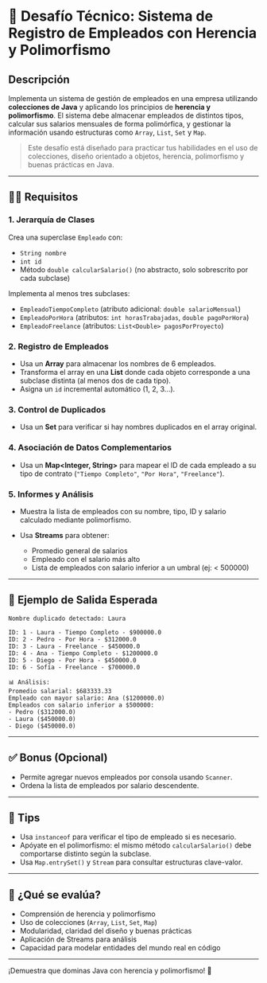 # 🧐 Desafío Técnico: Sistema de Registro de Empleados con Herencia y Polimorfismo

## Descripción

Implementa un sistema de gestión de empleados en una empresa utilizando **colecciones de Java** y aplicando los principios de **herencia y polimorfismo**. El sistema debe almacenar empleados de distintos tipos, calcular sus salarios mensuales de forma polimórfica, y gestionar la información usando estructuras como `Array`, `List`, `Set` y `Map`.

> Este desafío está diseñado para practicar tus habilidades en el uso de colecciones, diseño orientado a objetos, herencia, polimorfismo y buenas prácticas en Java.

---

## 👨‍💼 Requisitos

### 1. Jerarquía de Clases

Crea una superclase `Empleado` con:

* `String nombre`
* `int id`
* Método `double calcularSalario()` (no abstracto, solo sobrescrito por cada subclase)

Implementa al menos tres subclases:

* `EmpleadoTiempoCompleto` (atributo adicional: `double salarioMensual`)
* `EmpleadoPorHora` (atributos: `int horasTrabajadas`, `double pagoPorHora`)
* `EmpleadoFreelance` (atributos: `List<Double> pagosPorProyecto`)

### 2. Registro de Empleados

* Usa un **Array** para almacenar los nombres de 6 empleados.
* Transforma el array en una **List<Empleado>** donde cada objeto corresponde a una subclase distinta (al menos dos de cada tipo).
* Asigna un `id` incremental automático (1, 2, 3...).

### 3. Control de Duplicados

* Usa un **Set<String>** para verificar si hay nombres duplicados en el array original.

### 4. Asociación de Datos Complementarios

* Usa un **Map\<Integer, String>** para mapear el ID de cada empleado a su tipo de contrato (`"Tiempo Completo"`, `"Por Hora"`, `"Freelance"`).

### 5. Informes y Análisis

* Muestra la lista de empleados con su nombre, tipo, ID y salario calculado mediante polimorfismo.
* Usa **Streams** para obtener:

  * Promedio general de salarios
  * Empleado con el salario más alto
  * Lista de empleados con salario inferior a un umbral (ej: < 500000)

---

## 💾 Ejemplo de Salida Esperada

```
Nombre duplicado detectado: Laura

ID: 1 - Laura - Tiempo Completo - $900000.0
ID: 2 - Pedro - Por Hora - $312000.0
ID: 3 - Laura - Freelance - $450000.0
ID: 4 - Ana - Tiempo Completo - $1200000.0
ID: 5 - Diego - Por Hora - $450000.0
ID: 6 - Sofía - Freelance - $700000.0

📊 Análisis:
Promedio salarial: $683333.33
Empleado con mayor salario: Ana ($1200000.0)
Empleados con salario inferior a $500000:
- Pedro ($312000.0)
- Laura ($450000.0)
- Diego ($450000.0)
```

---

## ✅ Bonus (Opcional)

* Permite agregar nuevos empleados por consola usando `Scanner`.
* Ordena la lista de empleados por salario descendente.

---

## 📌 Tips

* Usa `instanceof` para verificar el tipo de empleado si es necesario.
* Apóyate en el polimorfismo: el mismo método `calcularSalario()` debe comportarse distinto según la subclase.
* Usa `Map.entrySet()` y `Stream` para consultar estructuras clave-valor.

---

## 📝 ¿Qué se evalúa?

* Comprensión de herencia y polimorfismo
* Uso de colecciones (`Array`, `List`, `Set`, `Map`)
* Modularidad, claridad del diseño y buenas prácticas
* Aplicación de Streams para análisis
* Capacidad para modelar entidades del mundo real en código

---

¡Demuestra que dominas Java con herencia y polimorfismo! 🚀
